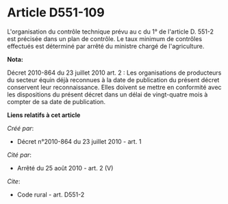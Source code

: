 # Article D551-109

L'organisation du contrôle technique prévu au c du 1° de l'article D. 551-2 est précisée dans un plan de contrôle. Le taux
minimum de contrôles effectués est déterminé par arrêté du ministre chargé de l'agriculture.

**Nota:**

Décret 2010-864 du 23 juillet 2010 art. 2 : Les organisations de producteurs du secteur équin déjà reconnues à la date de
publication du présent décret conservent leur reconnaissance. Elles doivent se mettre en conformité avec les dispositions du
présent décret dans un délai de vingt-quatre mois à compter de sa date de publication.

**Liens relatifs à cet article**

_Créé par_:

  - Décret n°2010-864 du 23 juillet 2010 - art. 1

_Cité par_:

  - Arrêté du 25 août 2010 - art. 2 (V)

_Cite_:

  - Code rural - art. D551-2
